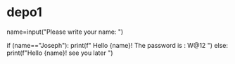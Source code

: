 # depo1
name=input("Please write your name: ")

if (name=="Joseph"):
  print(f" Hello {name}! The password is : W@12 ")
else:
  print(f"Hello {name}! see you later ")

